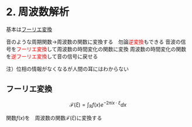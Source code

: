 <!-- 自動生成されたプリアンブル ここから -->
<!-- // $width:"841.89" -->
<!-- // $height:"595.28" -->
<!-- // $page_number:"true" -->
<!-- // $page:"32" -->
<!-- // $absolute_page:"32" -->
<!-- // $h2:"none" -->
<!-- // $h3:"none" -->
<!-- // $title:"true" -->
<!-- // $state_title:"2" -->
<!-- 自動生成されたプリアンブル ここまで -->

<!-- 前のページから引き継いだタイトル ここから -->
<!-- 前のページから引き継いだタイトル ここまで -->

# 2. 周波数解析
基本は[フーリエ変換](https://ja.wikipedia.org/wiki/%E3%83%95%E3%83%BC%E3%83%AA%E3%82%A8%E5%A4%89%E6%8F%9B)

音のような周期関数→周波数の関数に変換する　勿論<font color="red">逆変換</font>もできる
音波の信号を<font color="red">フーリエ変換</font>して周波数の時間変化の関数に変換
周波数の時間変化の関数を<font color="red">逆フーリエ変換</font>して音の信号に戻せる

注）位相の情報がなくなるが人間の耳にはわからない

## フーリエ変換
$$
\mathcal{F}(\xi) = \int_{\mathbb{R}} f(x)e^{-2\pi i x \cdot \xi} dx
$$

関数$f(x)$を　周波数の関数$\mathcal{F}(\xi)$に変換する

